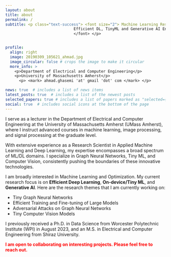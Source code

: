 ```yaml
---
layout: about
title: about
permalink: /
subtitle: <p class="text-success"> <font size="2"> Machine Learning Researcher <br/> 
                              Efficient DL, TinyML and Generative AI Enthusiast <br/> 
                              </font> </p>


profile:
  align: right
  image: 20190309_105621_ahmad.jpg
  image_circular: false # crops the image to make it circular
  more_info: >
    <p>Department of Electrical and Computer Engineering</p>
    <p>University of Massachusetts Amherst</p>
      <p> <mark> ahmad.ghasemi 'at' gmail 'dot' com </mark> </p>

news: true  # includes a list of news items
latest_posts: true  # includes a list of the newest posts
selected_papers: true # includes a list of papers marked as "selected={true}"
social: true  # includes social icons at the bottom of the page
---
```


I serve as a lecturer in the Department of Electrical and Computer Engineering at the University of Massachusetts Amherst (UMass Amherst), where I instruct advanced courses in machine learning, image processing, and signal processing at the graduate level.

With extensive experience as a Research Scientist in Applied Machine Learning and Deep Learning, my expertise encompasses a broad spectrum of ML/DL domains. I specialize in Graph Neural Networks, Tiny ML, and Computer Vision, consistently pushing the boundaries of these innovative technologies.

I am broadly interested in Machine Learning and Optimization. My current research focus is on **Efficient Deep Learning**, **On-device/Tiny ML**, and **Generative AI**. Here are the research themes that I am currently working on: 

- Tiny Graph Neural Networks
- Efficient Training and Fine-tuning of Large Models
- Adversarial Attacks on Graph Neural Networks
- Tiny Computer Vision Models

I previously received a Ph.D. in Data Science from Worcester Polytechnic Institute (WPI) in August 2023, and an M.S. in Electrical and Computer Engineering from Shiraz University.

<span style="color: red;">**I am open to collaborating on interesting projects. Please feel free to reach out.**</span>
